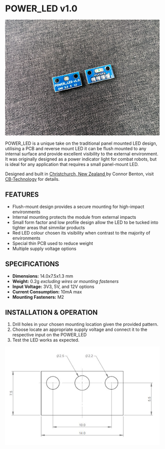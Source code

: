# POWER_LED v1.0

<img src="assets/PowerLED_iso.jpg" width="500">

POWER_LED is a unique take on the traditional panel mounted LED design, utilising a PCB and reverse mount LED it can be flush mounted to any internal surface and provide excellent visibility to the external environment. 
It was originally designed as a power indicator light for combat robots, but is ideal for any application that requires a small panel-mount LED.

Designed and built in [Christchurch, New Zealand ](https://www.google.co.nz/maps/place/Christchurch+New+Zealand) by Connor Benton, visit [CB-Technology](https://www.cb-tech.co.nz/) for details.

## FEATURES
- Flush-mount design provides a secure mounting for high-impact environments
- Internal mounting protects the module from external impacts
- Small form factor and low profile design allow the LED to be tucked into tighter areas that simmilar products
- Red LED colour chosen its visibility when contrast to the majority of environments
- Special thin PCB used to reduce weight
- Multiple supply voltage options

## SPECIFICATIONS
- **Dimensions:** 14.0x7.5x1.3 mm
- **Weight:** 0.2g *excluding wires or mounting fasteners*
- **Input Voltage:** 3V3, 5V, and 12V options
- **Current Consumption:** 10mA max
- **Mounting Fasteners:** M2

## INSTALLATION & OPERATION

 1. Drill holes in your chosen mounting location given the provided pattern.
 2. Choose locate an appropriate supply voltage and connect it to the respective input on the POWER_LED
 3. Test the LED works as expected.

<img src="assets/Mount_Template.jpg" width="500">

